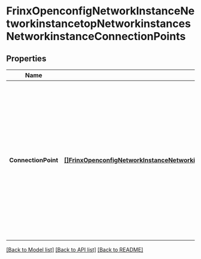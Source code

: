 # FrinxOpenconfigNetworkInstanceNetworkinstancetopNetworkinstancesNetworkinstanceConnectionPoints

## Properties
Name | Type | Description | Notes
------------ | ------------- | ------------- | -------------
**ConnectionPoint** | [**[]FrinxOpenconfigNetworkInstanceNetworkinstancetopNetworkinstancesNetworkinstanceConnectionpointsConnectionPoint**](frinx.openconfig.network.instance.networkinstancetop.networkinstances.networkinstance.connectionpoints.ConnectionPoint.md) | Optional[A connection point within a Layer 2 network instance. Each connection-point consists of a set of interfaces only one of which is active at any one time. Other than the specification of whether an interface is local (i.e., exists within this network-instance), or remote, all configuration and state parameters are common] REF:Optional.empty | [optional] [default to null]

[[Back to Model list]](../README.md#documentation-for-models) [[Back to API list]](../README.md#documentation-for-api-endpoints) [[Back to README]](../README.md)



